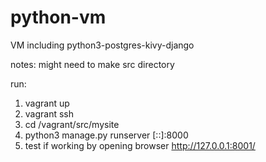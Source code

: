 # python-vm
VM including python3-postgres-kivy-django

notes:
might need to make src directory

run: 
1) vagrant up
2) vagrant ssh
3) cd /vagrant/src/mysite
4) python3 manage.py runserver [::]:8000
5) test if working by opening browser http://127.0.0.1:8001/

